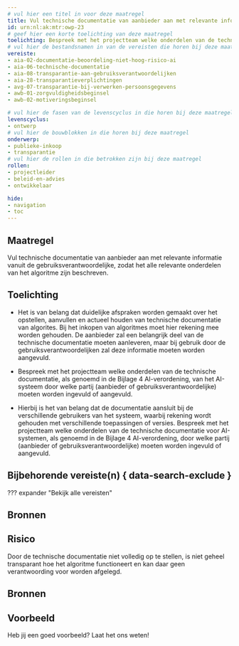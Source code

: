 ```yaml
---
# vul hier een titel in voor deze maatregel
title: Vul technische documentatie van aanbieder aan met relevante informatie vanuit de gebruiksverantwoordelijke. 
id: urn:nl:ak:mtr:owp-23
# geef hier een korte toelichting van deze maatregel
toelichting: Bespreek met het projectteam welke onderdelen van de technische documentatie (zoals genoemd in de AI-verordening) van het algoritme door wie moeten worden ingevuld. 
# vul hier de bestandsnamen in van de vereisten die horen bij deze maatregel
vereiste:
- aia-02-documentatie-beoordeling-niet-hoog-risico-ai
- aia-06-technische-documentatie
- aia-08-transparantie-aan-gebruiksverantwoordelijken
- aia-28-transparantieverplichtingen 
- avg-07-transparantie-bij-verwerken-persoonsgegevens
- awb-01-zorgvuldigheidsbeginsel
- awb-02-motiveringsbeginsel

# vul hier de fasen van de levenscyclus in die horen bij deze maatregel
levenscyclus:
- ontwerp
# vul hier de bouwblokken in die horen bij deze maatregel
onderwerp:
- publieke-inkoop
- transparantie
# vul hier de rollen in die betrokken zijn bij deze maatregel
rollen:
- projectleider
- beleid-en-advies
- ontwikkelaar

hide:
- navigation
- toc
---
```


<!-- Let op! onderstaande regel met 'tags' niet weghalen! Deze maakt automatisch de knopjes op basis van de metadata  -->
<!-- tags -->

## Maatregel

Vul technische documentatie van aanbieder aan met relevante informatie vanuit de gebruiksverantwoordelijke, zodat het alle relevante onderdelen van het algoritme zijn beschreven.

## Toelichting

- Het is van belang dat duidelijke afspraken worden gemaakt over het opstellen, aanvullen en actueel houden van technische documentatie van algorites. Bij het inkopen van algoritmes moet hier rekening mee worden gehouden. De aanbieder zal een belangrijk deel van de technische documentatie moeten aanleveren, maar bij gebruik door de gebruiksverantwoordelijken zal deze informatie moeten worden aangevuld. 

- Bespreek met het projectteam welke onderdelen van de technische documentatie, als genoemd in de Bijlage 4 AI-verordening, van het AI-systeem door welke partij (aanbieder of gebruiksverantwoordelijke) moeten worden ingevuld of aangevuld. 

- Hierbij is het van belang dat de documentatie aansluit bij de verschillende gebruikers van het systeem, waarbij rekening wordt gehouden met verschillende toepassingen of versies. Bespreek met het projectteam welke onderdelen van de technische documentatie voor AI-systemen, als genoemd in de Bijlage 4 AI-verordening, door welke partij (aanbieder of gebruiksverantwoordelijke) moeten worden ingevuld of aangevuld. 


## Bijbehorende vereiste(n) { data-search-exclude }
??? expander "Bekijk alle vereisten"
    <!-- list_vereisten_on_maatregelen_page -->

## Bronnen

## Risico 
<!-- vul hier het specifieke risico in dat kan worden gemitigeerd met behulp van deze maatregel -->
Door de technische documentatie niet volledig op te stellen, is niet geheel transparant hoe het algoritme functioneert en kan daar geen verantwoording voor worden afgelegd.   

## Bronnen


## Voorbeeld

Heb jij een goed voorbeeld? Laat het ons weten!

